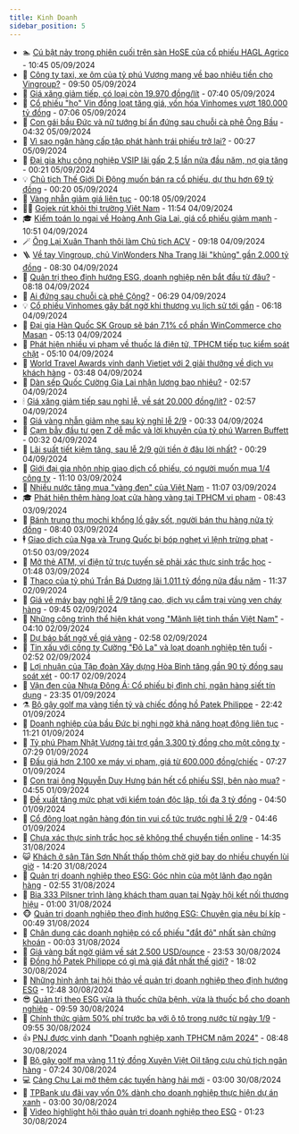 ```yaml
---
title: Kinh Doanh
sidebar_position: 5
---
```


<!-- dantri-kinh-doanh:START -->
- 🏊 [Cú bật nảy trong phiên cuối trên sàn HoSE của cổ phiếu HAGL Agrico](https://dantri.com.vn/kinh-doanh/cu-bat-nay-trong-phien-cuoi-tren-san-hose-cua-co-phieu-hagl-agrico-20240905174210135.htm) - 10:45 05/09/2024
- 🦆 [Công ty taxi, xe ôm của tỷ phú Vượng mang về bao nhiêu tiền cho Vingroup?](https://dantri.com.vn/kinh-doanh/cong-ty-taxi-xe-om-cua-ty-phu-vuong-mang-ve-bao-nhieu-tien-cho-vingroup-20240905145330198.htm) - 09:50 05/09/2024
- 🦄 [Giá xăng giảm tiếp, có loại còn 19.970 đồng/lít](https://dantri.com.vn/kinh-doanh/gia-xang-giam-tiep-co-loai-con-19970-donglit-20240905141502655.htm) - 07:40 05/09/2024
- 🌝 [Cổ phiếu &quot;họ&quot; Vin đồng loạt tăng giá, vốn hóa Vinhomes vượt 180.000 tỷ đồng](https://dantri.com.vn/kinh-doanh/co-phieu-ho-vin-dong-loat-tang-gia-von-hoa-vinhomes-vuot-180000-ty-dong-20240905131045950.htm) - 07:06 05/09/2024
- 💃 [Con gái bầu Đức và nữ tướng bí ẩn đứng sau chuỗi cà phê Ông Bầu](https://dantri.com.vn/kinh-doanh/con-gai-bau-duc-va-nu-tuong-bi-an-dung-sau-chuoi-ca-phe-ong-bau-20240905102039518.htm) - 04:32 05/09/2024
- 🦏 [Vì sao ngân hàng cấp tập phát hành trái phiếu trở lại?](https://dantri.com.vn/kinh-doanh/vi-sao-ngan-hang-cap-tap-phat-hanh-trai-phieu-tro-lai-20240902235557392.htm) - 00:27 05/09/2024
- 🦩 [Đại gia khu công nghiệp VSIP lãi gấp 2,5 lần nửa đầu năm, nợ gia tăng](https://dantri.com.vn/kinh-doanh/dai-gia-khu-cong-nghiep-vsip-lai-gap-25-lan-nua-dau-nam-no-gia-tang-20240905054240766.htm) - 00:21 05/09/2024
- 💡 [Chủ tịch Thế Giới Di Động muốn bán ra cổ phiếu, dự thu hơn 69 tỷ đồng](https://dantri.com.vn/kinh-doanh/chu-tich-the-gioi-di-dong-muon-ban-ra-co-phieu-du-thu-hon-69-ty-dong-20240905062952206.htm) - 00:20 05/09/2024
- 🌊 [Vàng nhẫn giảm giá liên tục](https://dantri.com.vn/kinh-doanh/vang-nhan-giam-gia-lien-tuc-20240905003657950.htm) - 00:18 05/09/2024
- 🧑‍💻 [Gojek rút khỏi thị trường Việt Nam](https://dantri.com.vn/kinh-doanh/gojek-rut-khoi-thi-truong-viet-nam-20240904183532038.htm) - 11:54 04/09/2024
- 🎓 [Kiểm toán lo ngại về Hoàng Anh Gia Lai, giá cổ phiếu giảm mạnh](https://dantri.com.vn/kinh-doanh/kiem-toan-lo-ngai-ve-hoang-anh-gia-lai-gia-co-phieu-giam-manh-20240904172440238.htm) - 10:51 04/09/2024
- 🪄 [Ông Lại Xuân Thanh thôi làm Chủ tịch ACV](https://dantri.com.vn/kinh-doanh/ong-lai-xuan-thanh-thoi-lam-chu-tich-acv-20240904160940246.htm) - 09:18 04/09/2024
- 🪜 [Về tay Vingroup, chủ VinWonders Nha Trang lãi &quot;khủng&quot; gần 2.000 tỷ đồng](https://dantri.com.vn/kinh-doanh/ve-tay-vingroup-chu-vinwonders-nha-trang-lai-khung-gan-2000-ty-dong-20240904152541340.htm) - 08:30 04/09/2024
- 🦄 [Quản trị theo định hướng ESG, doanh nghiệp nên bắt đầu từ đâu?](https://dantri.com.vn/kinh-doanh/quan-tri-theo-dinh-huong-esg-doanh-nghiep-nen-bat-dau-tu-dau-20240830011635991.htm) - 08:18 04/09/2024
- 💯 [Ai đứng sau chuỗi cà phê Cộng?](https://dantri.com.vn/kinh-doanh/ai-dung-sau-chuoi-ca-phe-cong-20240904112639353.htm) - 06:29 04/09/2024
- 💡 [Cổ phiếu Vinhomes gây bất ngờ khi thương vụ lịch sử tới gần](https://dantri.com.vn/kinh-doanh/co-phieu-vinhomes-gay-bat-ngo-khi-thuong-vu-lich-su-toi-gan-20240904131052427.htm) - 06:18 04/09/2024
- 🧰 [Đại gia Hàn Quốc SK Group sẽ bán 7,1% cổ phần WinCommerce cho Masan](https://dantri.com.vn/kinh-doanh/dai-gia-han-quoc-sk-group-se-ban-71-co-phan-wincommerce-cho-masan-20240904115025300.htm) - 05:13 04/09/2024
- 🎊 [Phát hiện nhiều vi phạm về thuốc lá điện tử, TPHCM tiếp tục kiểm soát chặt](https://dantri.com.vn/kinh-doanh/phat-hien-nhieu-vi-pham-ve-thuoc-la-dien-tu-tphcm-tiep-tuc-kiem-soat-chat-20240904110005349.htm) - 05:10 04/09/2024
- 🔭 [World Travel Awards vinh danh Vietjet với 2 giải thưởng về dịch vụ khách hàng](https://dantri.com.vn/kinh-doanh/world-travel-awards-vinh-danh-vietjet-voi-2-giai-thuong-ve-dich-vu-khach-hang-20240904104402733.htm) - 03:48 04/09/2024
- 💼 [Dàn sếp Quốc Cường Gia Lai nhận lương bao nhiêu?](https://dantri.com.vn/kinh-doanh/dan-sep-quoc-cuong-gia-lai-nhan-luong-bao-nhieu-20240904091225684.htm) - 02:57 04/09/2024
- 🕯 [Giá xăng giảm tiếp sau nghỉ lễ, về sát 20.000 đồng/lít?](https://dantri.com.vn/kinh-doanh/gia-xang-giam-tiep-sau-nghi-le-ve-sat-20000-donglit-20240904084451657.htm) - 02:57 04/09/2024
- 🫣 [Giá vàng nhẫn giảm nhẹ sau kỳ nghỉ lễ 2/9](https://dantri.com.vn/kinh-doanh/gia-vang-nhan-giam-nhe-sau-ky-nghi-le-29-20240904024214031.htm) - 00:33 04/09/2024
- 🤠 [Cạm bẫy đầu tư gen Z dễ mắc và lời khuyên của tỷ phú Warren Buffett](https://dantri.com.vn/kinh-doanh/cam-bay-dau-tu-gen-z-de-mac-va-loi-khuyen-cua-ty-phu-warren-buffett-20240426205220742.htm) - 00:32 04/09/2024
- 🌈 [Lãi suất tiết kiệm tăng, sau lễ 2/9 gửi tiền ở đâu lời nhất?](https://dantri.com.vn/kinh-doanh/lai-suat-tiet-kiem-tang-sau-le-29-gui-tien-o-dau-loi-nhat-20240901224146546.htm) - 00:29 04/09/2024
- 🦅 [Giới đại gia nhộn nhịp giao dịch cổ phiếu, có người muốn mua 1/4 công ty](https://dantri.com.vn/kinh-doanh/gioi-dai-gia-nhon-nhip-giao-dich-co-phieu-co-nguoi-muon-mua-14-cong-ty-20240903170606347.htm) - 11:10 03/09/2024
- 🌁 [Nhiều nước tăng mua &quot;vàng đen&quot; của Việt Nam](https://dantri.com.vn/kinh-doanh/nhieu-nuoc-tang-mua-vang-den-cua-viet-nam-20240903180223851.htm) - 11:07 03/09/2024
- 🎓 [Phát hiện thêm hàng loạt cửa hàng vàng tại TPHCM vi phạm](https://dantri.com.vn/kinh-doanh/phat-hien-them-hang-loat-cua-hang-vang-tai-tphcm-vi-pham-20240903090046388.htm) - 08:43 03/09/2024
- 📝 [Bánh trung thu mochi khổng lồ gây sốt, người bán thu hàng nửa tỷ đồng](https://dantri.com.vn/kinh-doanh/banh-trung-thu-mochi-khong-lo-gay-sot-nguoi-ban-thu-hang-nua-ty-dong-20240903103422175.htm) - 08:40 03/09/2024
- 🕴 [Giao dịch của Nga và Trung Quốc bị bóp nghẹt vì lệnh trừng phạt](https://dantri.com.vn/kinh-doanh/giao-dich-cua-nga-va-trung-quoc-bi-bop-nghet-vi-lenh-trung-phat-20240902102507804.htm) - 01:50 03/09/2024
- 🧰 [Mở thẻ ATM, ví điện tử trực tuyến sẽ phải xác thực sinh trắc học](https://dantri.com.vn/kinh-doanh/mo-the-atm-vi-dien-tu-truc-tuyen-se-phai-xac-thuc-sinh-trac-hoc-20240903000550423.htm) - 01:48 03/09/2024
- 🤖 [Thaco của tỷ phú Trần Bá Dương lãi 1.011 tỷ đồng nửa đầu năm](https://dantri.com.vn/kinh-doanh/thaco-cua-ty-phu-tran-ba-duong-lai-1011-ty-dong-nua-dau-nam-20240902153847358.htm) - 11:37 02/09/2024
- 🤠 [Giá vé máy bay nghỉ lễ 2/9 tăng cao, dịch vụ cắm trại vùng ven cháy hàng](https://dantri.com.vn/kinh-doanh/gia-ve-may-bay-nghi-le-29-tang-cao-dich-vu-cam-trai-vung-ven-chay-hang-20240902141626811.htm) - 09:45 02/09/2024
- 🌮 [Những công trình thể hiện khát vọng &quot;Mãnh liệt tinh thần Việt Nam&quot;](https://dantri.com.vn/kinh-doanh/nhung-cong-trinh-the-hien-khat-vong-manh-liet-tinh-than-viet-nam-20240902110503044.htm) - 04:10 02/09/2024
- 🦄 [Dự báo bất ngờ về giá vàng](https://dantri.com.vn/kinh-doanh/du-bao-bat-ngo-ve-gia-vang-20240901221446538.htm) - 02:58 02/09/2024
- 👺 [Tin xấu với công ty Cường &quot;Đô La&quot; và loạt doanh nghiệp tên tuổi](https://dantri.com.vn/kinh-doanh/tin-xau-voi-cong-ty-cuong-do-la-va-loat-doanh-nghiep-ten-tuoi-20240901221214339.htm) - 02:52 02/09/2024
- 🤗 [Lợi nhuận của Tập đoàn Xây dựng Hòa Bình tăng gần 90 tỷ đồng sau soát xét](https://dantri.com.vn/kinh-doanh/loi-nhuan-cua-tap-doan-xay-dung-hoa-binh-tang-gan-90-ty-dong-sau-soat-xet-20240901143254789.htm) - 00:17 02/09/2024
- 💪 [Vận đen của Nhựa Đông Á: Cổ phiếu bị đình chỉ, ngân hàng siết tín dụng](https://dantri.com.vn/kinh-doanh/van-den-cua-nhua-dong-a-co-phieu-bi-dinh-chi-ngan-hang-siet-tin-dung-20240901142529660.htm) - 23:35 01/09/2024
- ⚗️ [Bộ gậy golf mạ vàng tiền tỷ và chiếc đồng hồ Patek Philippe](https://dantri.com.vn/kinh-doanh/bo-gay-golf-ma-vang-tien-ty-va-chiec-dong-ho-patek-philippe-20240901200709194.htm) - 22:42 01/09/2024
- 🧠 [Doanh nghiệp của bầu Đức bị nghi ngờ khả năng hoạt động liên tục](https://dantri.com.vn/kinh-doanh/doanh-nghiep-cua-bau-duc-bi-nghi-ngo-kha-nang-hoat-dong-lien-tuc-20240901152526539.htm) - 11:21 01/09/2024
- 🗽 [Tỷ phú Phạm Nhật Vượng tài trợ gần 3.300 tỷ đồng cho một công ty](https://dantri.com.vn/kinh-doanh/ty-phu-pham-nhat-vuong-tai-tro-gan-3300-ty-dong-cho-mot-cong-ty-20240901125835100.htm) - 07:29 01/09/2024
- 🫣 [Đấu giá hơn 2.100 xe máy vi phạm, giá từ 600.000 đồng/chiếc](https://dantri.com.vn/kinh-doanh/dau-gia-hon-2100-xe-may-vi-pham-gia-tu-600000-dongchiec-20240901131100652.htm) - 07:27 01/09/2024
- 🫣 [Con trai ông Nguyễn Duy Hưng bán hết cổ phiếu SSI, bên nào mua?](https://dantri.com.vn/kinh-doanh/con-trai-ong-nguyen-duy-hung-ban-het-co-phieu-ssi-ben-nao-mua-20240828083302787.htm) - 04:55 01/09/2024
- 🫣 [Đề xuất tăng mức phạt với kiểm toán độc lập, tối đa 3 tỷ đồng](https://dantri.com.vn/kinh-doanh/de-xuat-tang-muc-phat-voi-kiem-toan-doc-lap-toi-da-3-ty-dong-20240828140657484.htm) - 04:50 01/09/2024
- 💂 [Cổ đông loạt ngân hàng đón tin vui cổ tức trước nghỉ lễ 2/9](https://dantri.com.vn/kinh-doanh/co-dong-loat-ngan-hang-don-tin-vui-co-tuc-truoc-nghi-le-29-20240827154018979.htm) - 04:46 01/09/2024
- 💫 [Chưa xác thực sinh trắc học sẽ không thể chuyển tiền online](https://dantri.com.vn/kinh-doanh/chua-xac-thuc-sinh-trac-hoc-se-khong-the-chuyen-tien-online-20240831195602498.htm) - 14:35 31/08/2024
- 😺 [Khách ở sân Tân Sơn Nhất thấp thỏm chờ giờ bay do nhiều chuyến lùi giờ](https://dantri.com.vn/kinh-doanh/khach-o-san-tan-son-nhat-thap-thom-cho-gio-bay-do-nhieu-chuyen-lui-gio-20240831201341414.htm) - 14:20 31/08/2024
- 🦆 [Quản trị doanh nghiệp theo ESG: Góc nhìn của một lãnh đạo ngân hàng](https://dantri.com.vn/kinh-doanh/quan-tri-doanh-nghiep-theo-esg-goc-nhin-cua-mot-lanh-dao-ngan-hang-20240831094139629.htm) - 02:55 31/08/2024
- 👀 [Bia 333 Pilsner trình làng khách tham quan tại Ngày hội kết nối thương hiệu](https://dantri.com.vn/kinh-doanh/bia-333-pilsner-trinh-lang-khach-tham-quan-tai-ngay-hoi-ket-noi-thuong-hieu-20240830235356313.htm) - 01:00 31/08/2024
- 🐵 [Quản trị doanh nghiệp theo định hướng ESG: Chuyên gia nêu bí kíp](https://dantri.com.vn/kinh-doanh/quan-tri-doanh-nghiep-theo-dinh-huong-esg-chuyen-gia-neu-bi-kip-20240829181013530.htm) - 00:49 31/08/2024
- 🤖 [Chân dung các doanh nghiệp có cổ phiếu &quot;đắt đỏ&quot; nhất sàn chứng khoán](https://dantri.com.vn/kinh-doanh/chan-dung-cac-doanh-nghiep-co-co-phieu-dat-do-nhat-san-chung-khoan-20240830170921290.htm) - 00:03 31/08/2024
- 💂 [Giá vàng bất ngờ giảm về sát 2.500 USD/ounce](https://dantri.com.vn/kinh-doanh/gia-vang-bat-ngo-giam-ve-sat-2500-usdounce-20240830234203335.htm) - 23:53 30/08/2024
- 🦆 [Đồng hồ Patek Philippe có gì mà giá đắt nhất thế giới?](https://dantri.com.vn/kinh-doanh/dong-ho-patek-philippe-co-gi-ma-gia-dat-nhat-the-gioi-20240830234002681.htm) - 18:02 30/08/2024
- 🦅 [Những hình ảnh tại hội thảo về quản trị doanh nghiệp theo định hướng ESG](https://dantri.com.vn/kinh-doanh/nhung-hinh-anh-tai-hoi-thao-ve-quan-tri-doanh-nghiep-theo-dinh-huong-esg-20240830173438964.htm) - 12:48 30/08/2024
- 😎 [Quản trị theo ESG vừa là thuốc chữa bệnh, vừa là thuốc bổ cho doanh nghiệp](https://dantri.com.vn/kinh-doanh/quan-tri-theo-esg-vua-la-thuoc-chua-benh-vua-la-thuoc-bo-cho-doanh-nghiep-20240829163701422.htm) - 09:59 30/08/2024
- 🐎 [Chính thức giảm 50% phí trước bạ với ô tô trong nước từ ngày 1/9](https://dantri.com.vn/kinh-doanh/chinh-thuc-giam-50-phi-truoc-ba-voi-o-to-trong-nuoc-tu-ngay-19-20240819083636214.htm) - 09:55 30/08/2024
- 👍 [PNJ được vinh danh &quot;Doanh nghiệp xanh TPHCM năm 2024&quot;](https://dantri.com.vn/kinh-doanh/pnj-duoc-vinh-danh-doanh-nghiep-xanh-tphcm-nam-2024-20240830151545230.htm) - 08:48 30/08/2024
- 🦒 [Bộ gậy golf mạ vàng 1,1 tỷ đồng Xuyên Việt Oil tặng cựu chủ tịch ngân hàng](https://dantri.com.vn/kinh-doanh/bo-gay-golf-ma-vang-11-ty-dong-xuyen-viet-oil-tang-cuu-chu-tich-ngan-hang-20240830105703553.htm) - 07:24 30/08/2024
- 💻 [Cảng Chu Lai mở thêm các tuyến hàng hải mới](https://dantri.com.vn/kinh-doanh/cang-chu-lai-mo-them-cac-tuyen-hang-hai-moi-20240830090938364.htm) - 03:00 30/08/2024
- 👺 [TPBank ưu đãi vay vốn 0% dành cho doanh nghiệp thực hiện dự án xanh](https://dantri.com.vn/kinh-doanh/tpbank-uu-dai-vay-von-0-danh-cho-doanh-nghiep-thuc-hien-du-an-xanh-20240830092229601.htm) - 03:00 30/08/2024
- 🧐 [Video highlight hội thảo quản trị doanh nghiệp theo ESG](https://dantri.com.vn/kinh-doanh/video-highlight-hoi-thao-quan-tri-doanh-nghiep-theo-esg-20240830080725356.htm) - 01:23 30/08/2024<!-- dantri-kinh-doanh:END -->
